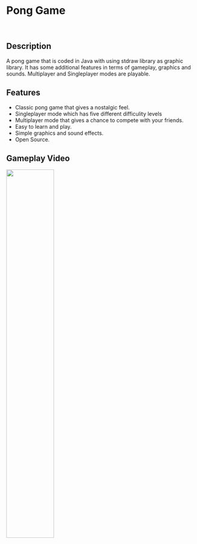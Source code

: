 # Pong Game
<br>

## Description
A pong game that is coded in Java with using stdraw library as graphic library. It has some additional features in terms of gameplay, graphics and sounds. Multiplayer and Singleplayer modes are playable.

## Features
- Classic pong game that gives a nostalgic feel.
- Singleplayer mode which has  five different difficulity levels
- Multiplayer mode that gives a chance to compete with your friends.
- Easy to learn and play.
- Simple graphics and sound effects.
- Open Source.

## Gameplay Video
[<img src="https://i.imgur.com/3TFr4i8.png" width="50%">](https://www.youtube.com/watch?v=ve28tqNOmuw)

